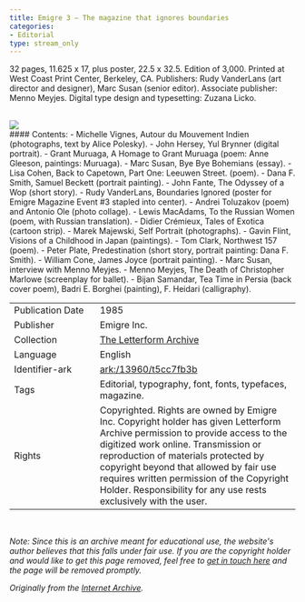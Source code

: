 ```yaml
---
title: Emigre 3 – The magazine that ignores boundaries
categories:
- Editorial
type: stream_only
---
```

32 pages, 11.625 x 17, plus poster, 22.5 x 32.5. Edition of 3,000. Printed at West Coast Print Center, Berkeley, CA. Publishers: Rudy VanderLans (art director and designer), Marc Susan (senior editor). Associate publisher: Menno Meyjes. Digital type design and typesetting: Zuzana Licko.
<!-- more -->

<br>
<a href="https://archive.org/details/LFAEmigre0003"><img src="https://archive.org/download/LFAEmigre0003/LFA_Emigre_0003_0001.jpg "></a>
<br>
#### Contents:
- Michelle Vignes, Autour du Mouvement Indien (photographs, text by Alice Polesky).
- John Hersey, Yul Brynner (digital portrait).
- Grant Muruaga, A Homage to Grant Muruaga (poem: Anne Gleeson, paintings: Muruaga).
- Marc Susan, Bye Bye Bohemians (essay).
- Lisa Cohen, Back to Capetown, Part One: Leeuwen Street. (poem).
- Dana F. Smith, Samuel Beckett (portrait painting).
- John Fante, The Odyssey of a Wop (short story).
- Rudy VanderLans, Boundaries Ignored (poster for Emigre Magazine Event #3 stapled into center).
- Andrei Toluzakov (poem) and Antonio Ole (photo collage).
- Lewis MacAdams, To the Russian Women (poem, with Russian translation).
- Didier Crémieux, Tales of Exotica (cartoon strip).
- Marek Majewski, Self Portrait (photographs).
- Gavin Flint, Visions of a Childhood in Japan (paintings).
- Tom Clark, Northwest 157 (poem).
- Peter Plate, Predestination (short story, portrait painting: Dana F. Smith).
- William Cone, James Joyce (portrait painting).
- Marc Susan, interview with Menno Meyjes.
- Menno Meyjes, The Death of Christopher Marlowe (screenplay for ballet).
- Bijan Samandar, Tea Time in Persia (back cover poem), Badri E. Borghei (painting), F. Heidari (calligraphy).

<table>
  <tr>
    <td style="width:30%">Publication Date</td>
    <td>1985</td>
  </tr>
  <tr>
    <td style="width:30%">Publisher</td>
    <td>Emigre Inc.</td>
  </tr>
  <tr>
    <td style="width:30%">Collection</td>
    <td><a href="https://letterformarchive.org">The Letterform Archive</a></td>
  </tr>
  <tr>
    <td style="width:30%">Language</td>
    <td>English</td>
  </tr>
  <tr>
    <td style="width:30%">Identifier-ark</td>
    <td><a href="https://archive.org/details/LFAEmigre0003">ark:/13960/t5cc7fb3b</a></td>
  </tr>
  <tr>
    <td style="width:30%">Tags</td>
    <td>Editorial, typography, font, fonts, typefaces, magazine.</td>
  </tr>
  <tr>
    <td style="width:30%">Rights</td>
    <td>Copyrighted. Rights are owned by Emigre Inc. Copyright holder has given Letterform Archive permission to provide access to the digitized work online. Transmission or reproduction of materials protected by copyright beyond that allowed by fair use requires written permission of the Copyright Holder. Responsibility for any use rests exclusively with the user.</td>
  </tr>
</table>
<br>

_Note: Since this is an archive meant for educational use, the website's author believes that this falls under fair use. If you are the copyright holder and would like to get this page removed, feel free to [get in touch here](https://marier.design/about) and the page will be removed promptly._

_Originally from the [Internet Archive](https://archive.org/details/LFAEmigre0003/)._
